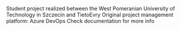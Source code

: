 Student project realized between the West Pomeranian University of Technology in Szczecin and TietoEvry
Original project management platform: Azure DevOps
Check documentation for more info
